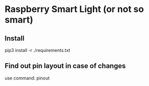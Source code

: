 # Raspberry Smart Light (or not so smart)

## Install
pip3 install -r ./requirements.txt

## Find out pin layout in case of changes
use command: pinout
